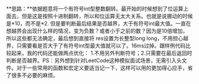 **思路：**依据题意将一个有符号int型整数翻转。最开始的时候想到了位运算上面去，但是这是按照十进制翻转，所以和位运算无太大关系。也就是说挪动的时候是\*10，而不是\*2. 但是要判断最后结果是否越界，大于有符号int最大值。一直在想越界会出现什么样的情况，变为负数？或者小于之前的数？因为是10倍增加，所以这些都无法确定，最后想到直接将 res设置为长整型long long，不用担心越界，只需要看是否大于了有符号int型最大值就可以了。16ms过掉。跟样例代码比较起来，我的代码还能做两点优化： 1.不用另外判断符号；2.只需要在最后返回时判断是否越界。PS：另外想到针对LeetCode这种模拟面试场景，无需引入头文件。对于一些常用的函数和宏定义要适当记一下，这样可以用的更加得心应手，省了很多不必要的麻烦。
